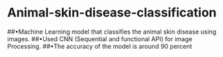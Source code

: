 # Animal-skin-disease-classification
##•Machine Learning model that classifies the animal skin disease using images.
##•Used CNN (Sequential and functional API) for image Processing.
##•The accuracy of the model is around 90 percent
